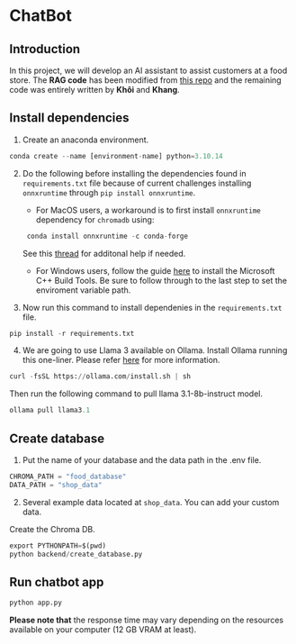 # ChatBot

## Introduction 
In this project, we will develop an AI assistant to assist customers at a food store. The **RAG code** has been modified from [this repo](https://github.com/pixegami/langchain-rag-tutorial) and the remaining code was entirely written by **Khôi** and **Khang**.

## Install dependencies

1. Create an anaconda environment.
```python
conda create --name [environment-name] python=3.10.14
```

2. Do the following before installing the dependencies found in `requirements.txt` file because of current challenges installing `onnxruntime` through `pip install onnxruntime`. 

    - For MacOS users, a workaround is to first install `onnxruntime` dependency for `chromadb` using:

    ```python
     conda install onnxruntime -c conda-forge
    ```
    See this [thread](https://github.com/microsoft/onnxruntime/issues/11037) for additonal help if needed. 

     - For Windows users, follow the guide [here](https://github.com/bycloudai/InstallVSBuildToolsWindows?tab=readme-ov-file) to install the Microsoft C++ Build Tools. Be sure to follow through to the last step to set the enviroment variable path.


3. Now run this command to install dependenies in the `requirements.txt` file. 

```python
pip install -r requirements.txt
```

4. We are going to use Llama 3 available on Ollama. Install Ollama running this one-liner. Please refer [here](https://github.com/ollama/ollama?tab=readme-ov-file) for more information.

```python
curl -fsSL https://ollama.com/install.sh | sh
```

Then run the following command to pull llama 3.1-8b-instruct model.
```python
ollama pull llama3.1
```

## Create database
1. Put the name of your database and the data path in the .env file.
```python
CHROMA_PATH = "food_database"
DATA_PATH = "shop_data"
```

2. Several example data located at `shop_data`. You can add your custom data.

Create the Chroma DB.

```python
export PYTHONPATH=$(pwd)
python backend/create_database.py
```

## Run chatbot app

```python
python app.py
```

**Please note that** the response time may vary depending on the resources available on your computer (12 GB VRAM at least).